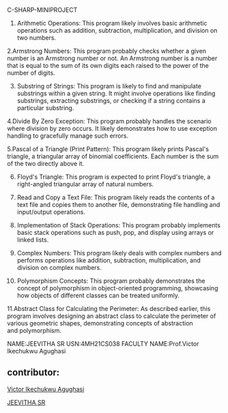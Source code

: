 C-SHARP-MINIPROJECT
1. Arithmetic Operations:
This program likely involves basic arithmetic operations such as addition, subtraction, multiplication, and division on two numbers.

2.Armstrong Numbers:
This program probably checks whether a given number is an Armstrong number or not. An Armstrong number is a number that is equal to the sum of its own digits each raised to the power of the number of digits.

3. Substring of Strings:
This program is likely to find and manipulate substrings within a given string. It might involve operations like finding substrings, extracting substrings, or checking if a string contains a particular substring.

4.Divide By Zero Exception:
This program probably handles the scenario where division by zero occurs. It likely demonstrates how to use exception handling to gracefully manage such errors.

5.Pascal of a Triangle (Print Pattern):
This program likely prints Pascal's triangle, a triangular array of binomial coefficients. Each number is the sum of the two directly above it.

6. Floyd's Triangle:
This program is expected to print Floyd's triangle, a right-angled triangular array of natural numbers.

7. Read and Copy a Text File:
This program likely reads the contents of a text file and copies them to another file, demonstrating file handling and input/output operations.

8. Implementation of Stack Operations:
This program probably implements basic stack operations such as push, pop, and display using arrays or linked lists.

9. Complex Numbers:
This program likely deals with complex numbers and performs operations like addition, subtraction, multiplication, and division on complex numbers.

10. Polymorphism Concepts:
This program probably demonstrates the concept of polymorphism in object-oriented programming, showcasing how objects of different classes can be treated uniformly.

11.Abstract Class for Calculating the Perimeter:
As described earlier, this program involves designing an abstract class to calculate the perimeter of various geometric shapes, demonstrating concepts of abstraction and polymorphism.




NAME:JEEVITHA SR
USN:4MH21CS038
FACULTY NAME:Prof.Victor Ikechukwu Agughasi

## contributor:
[Victor Ikechukwu Agughasi](https://github.com/Victor-Ikechukwu)

[JEEVITHA SR](https://github.com/jeevisr)
